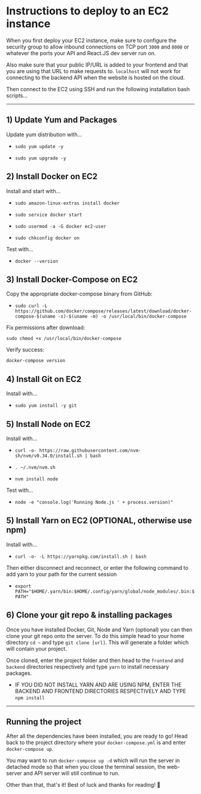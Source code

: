 # Instructions to deploy to an EC2 instance

When you first deploy your EC2 instance, make sure to configure the security group to allow inbound connections on TCP port `3000` and `8000` or whatever the ports your API and React.JS dev server run on.

Also make sure that your public IP/URL is added to your frontend and that you are using that URL to make requests to. `localhost` will not work for connecting to the backend API when the website is hosted on the cloud.

Then connect to the EC2 using SSH and run the following installation bash scripts...
___
## 1) Update Yum and Packages

Update yum distribution with...

- `sudo yum update -y`

- `sudo yum upgrade -y`

## 2) Install Docker on EC2

Install and start with...

- `sudo amazon-linux-extras install docker`

- `sudo service docker start`

- `sudo usermod -a -G docker ec2-user`

- `sudo chkconfig docker on`

Test with...

- `docker --version`

## 3) Install Docker-Compose on EC2

Copy the appropriate docker-compose binary from GitHub:

- `sudo curl -L https://github.com/docker/compose/releases/latest/download/docker-compose-$(uname -s)-$(uname -m) -o /usr/local/bin/docker-compose`

Fix permissions after download:

`sudo chmod +x /usr/local/bin/docker-compose`

Verify success:

`docker-compose version`

## 4) Install Git on EC2

Install with...

- `sudo yum install -y git`

## 5) Install Node on EC2

Install with...

- `curl -o- https://raw.githubusercontent.com/nvm-sh/nvm/v0.34.0/install.sh | bash`

- `. ~/.nvm/nvm.sh`

- `nvm install node`

Test with...

- `node -e "console.log('Running Node.js ' + process.version)"`

## 5) Install Yarn on EC2 (OPTIONAL, otherwise use npm)

Install with...

- `curl -o- -L https://yarnpkg.com/install.sh | bash`

Then either disconnect and reconnect, or enter the following command to add yarn to your path for the current session

- `export PATH="$HOME/.yarn/bin:$HOME/.config/yarn/global/node_modules/.bin:$PATH"`

## 6) Clone your git repo & installing packages

Once you have installed Docker, Git, Node and Yarn (optional) you can then clone your git repo onto the server. To do this simple head to your home directory `cd ~` and type `git clone [url]`. This will generate a folder which will contain your project.

Once cloned, enter the project folder and then head to the `frontend` and `backend` directories respectively and type `yarn` to install necessary packages. 

- IF YOU DID NOT INSTALL YARN AND ARE USING NPM, ENTER THE BACKEND AND FRONTEND DIRECTORIES RESPECTIVELY AND TYPE `npm install`
___
## Running the project

After all the dependencies have been installed, you are ready to go! Head back to the project directory where your `docker-compose.yml` is and enter `docker-compose up`. 

You may want to run `docker-compose up -d` which will run the server in detached mode so that when you close the terminal session, the web-server and API server will still continue to run.

Other than that, that's it! Best of luck and thanks for reading! :beers: